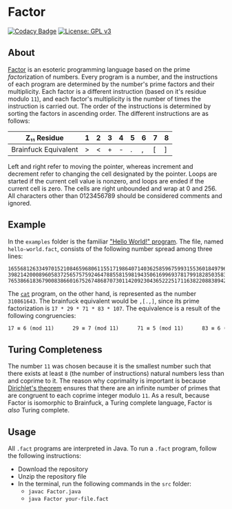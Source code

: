 # Factor
[![Codacy Badge](https://app.codacy.com/project/badge/Grade/2cbcc0dfcb3e43cc98663442cea1948a)](https://www.codacy.com/manual/bangyen99/factor-lang?utm_source=github.com&amp;utm_medium=referral&amp;utm_content=bangyen/factor-lang&amp;utm_campaign=Badge_Grade)
[![License: GPL v3](https://img.shields.io/badge/License-GPLv3-blue.svg)](https://www.gnu.org/licenses/gpl-3.0)

## About
[Factor](https://esolangs.org/wiki/Factor) is an esoteric programming language based on the prime *factor*ization of numbers. Every program is a number, and the instructions of each program are determined by the number's prime factors and their multiplicity. Each factor is a different instruction (based on it's residue modulo `11`), and each factor's multiplicity is the number of times the instruction is carried out. The order of the instructions is determined by sorting the factors in ascending order. The different instructions are as follows:

| Z₁₁ Residue                         | 1 | 2 | 3 | 4 | 5 | 6 | 7  | 8  |
|-------------------------------------|---|---|---|---|---|---|----|----|
| Brainfuck Equivalent                | > | < | + | - | . | , | \[ | \] |

Left and right refer to moving the pointer, whereas increment and decrement refer to changing the cell designated by the pointer. Loops are started if the current cell value is nonzero, and loops are ended if the current cell is zero. The cells are right unbounded and wrap at 0 and 256. All characters other than 0123456789 should be considered comments and ignored. 

## Example
In the `examples` folder is the familiar ["Hello World!" program](https://en.wikipedia.org/wiki/%22Hello,_World!%22_program). The file, named `hello-world.fact`, consists of the following number spread among three lines:
```fact
1655681263349701521084659680611551719864071403625859675993155360184979650875317924075071663014170796
3982142000896058372565757592464788558159819435061699693781799182850358327927823218744238796733811436
76538661836790083866016752674868707301142092304365222517116382208838942082995905598124019955549
```
The [`cat`](https://esolangs.org/wiki/Cat_program) program, on the other hand, is represented as the number `310861643`. The brainfuck equivalent would be `,[.,]`, since its prime factorization is `17 * 29 * 71 * 83 * 107`. The equivalence is a result of the following congruencies: 
```latex
17 ≡ 6 (mod 11)      29 ≡ 7 (mod 11)      71 ≡ 5 (mod 11)      83 ≡ 6 (mod 11)      107 ≡ 8 (mod 11)
```

## Turing Completeness
The number `11` was chosen because it is the smallest number such that there exists at least `8` (the number of instructions) natural numbers less than and coprime to it. The reason why coprimality is important is because [Dirichlet's theorem](https://en.wikipedia.org/wiki/Dirichlet%27s_theorem_on_arithmetic_progressions) ensures that there are an infinite number of primes that are congruent to each coprime integer modulo `11`. As a result, because Factor is isomorphic to Brainfuck, a Turing complete language, Factor is *also* Turing complete.

## Usage
All `.fact` programs are interpreted in Java. To run a `.fact` program, follow the following instructions:
-   Download the repository
-   Unzip the repository file
-   In the terminal, run the following commands in the `src` folder:
    -   `javac Factor.java`
    -   `java Factor your-file.fact`

